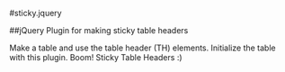 #sticky.jquery

##jQuery Plugin for making sticky table headers

Make a table and use the table header (TH) elements. Initialize the table with this plugin. Boom! Sticky Table Headers :)